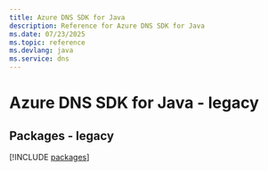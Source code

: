 ```yaml
---
title: Azure DNS SDK for Java
description: Reference for Azure DNS SDK for Java
ms.date: 07/23/2025
ms.topic: reference
ms.devlang: java
ms.service: dns
---
```

# Azure DNS SDK for Java - legacy
## Packages - legacy
[!INCLUDE [packages](dns-index.md)]